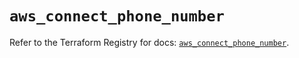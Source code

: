 # `aws_connect_phone_number`

Refer to the Terraform Registry for docs: [`aws_connect_phone_number`](https://registry.terraform.io/providers/hashicorp/aws/5.51.0/docs/resources/connect_phone_number).
